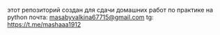 этот репозиторий создан для сдачи домашних работ по практике на python
почта: masabyvalkina67715@gmail.com
tg: https://t.me/mashaaa1912
